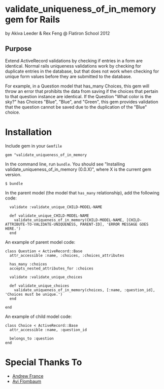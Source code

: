 # validate_uniqueness_of_in_memory gem for Rails 

by Akiva Leeder & Rex Feng @ Flatiron School 2012

## Purpose

Extend ActiveRecord validations by checking if entries in a form are identical. Normal rails uniqueness validations work by checking for duplicate entries in the database, but that does not work when checking for unique form values before they are submitted to the database. 

For example, in a Question model that has_many Choices, this gem will throw an error that prohibits the data from saving if the choices that pertain to that question instance are identical. If the Question "What color is the sky?" has Choices "Blue", "Blue", and "Green", this gem provides validation that the question cannot be saved due to the duplication of the "Blue" choice.

# Installation

Include gem in your ```Gemfile```

    gem "validate_uniqueness_of_in_memory

In the command line, run ```bundle```. You should see "Installing validate_uniqueness_of_in_memory (0.0.X)", where X is the current gem version.

    $ bundle

In the parent model (the model that ```has_many``` relationship), add the following code:

      validate :validate_unique_CHILD-MODEL-NAME

      def validate_unique_CHILD-MODEL-NAME
        validate_uniqueness_of_in_memory(CHILD-MODEL-NAME, [CHILD-ATTRIBUTE-TO-VALIDATE-UNIQUENESS, PARENT-ID], 'ERROR MESSAGE GOES HERE.')
      end

An example of parent model code:

    class Question < ActiveRecord::Base
      attr_accessible :name, :choices, :choices_attributes

      has_many :choices
      accepts_nested_attributes_for :choices

      validate :validate_unique_choices

      def validate_unique_choices
        validate_uniqueness_of_in_memory(choices, [:name, :question_id], 'Choices must be unique.')
      end

    end

An example of child model code:

    class Choice < ActiveRecord::Base
      attr_accessible :name, :question_id

      belongs_to :question
    end

# Special Thanks To
* [Andrew France](https://github.com/Odaeus)
* [Avi Flombaum](https://github.com/aviflombaum/)

